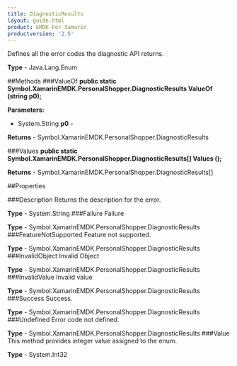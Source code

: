 ```yaml
---
title: DiagnosticResults
layout: guide.html 
product: EMDK For Xamarin 
productversion: '2.5' 
---
```

Defines all the error codes the diagnostic API returns. 

**Type** - Java.Lang.Enum

##Methods
###ValueOf
**public static Symbol.XamarinEMDK.PersonalShopper.DiagnosticResults ValueOf (string p0);**


        

**Parameters:** 

* System.String **p0** - 
        

**Returns** - Symbol.XamarinEMDK.PersonalShopper.DiagnosticResults

###Values
**public static Symbol.XamarinEMDK.PersonalShopper.DiagnosticResults[] Values ();**


        


**Returns** - Symbol.XamarinEMDK.PersonalShopper.DiagnosticResults[]

##Properties

###Description
Returns the description for the error.

**Type** - System.String
###Failure
Failure

**Type** - Symbol.XamarinEMDK.PersonalShopper.DiagnosticResults
###FeatureNotSupported
Feature not supported.


**Type** - Symbol.XamarinEMDK.PersonalShopper.DiagnosticResults
###InvalidObject
Invalid Object

**Type** - Symbol.XamarinEMDK.PersonalShopper.DiagnosticResults
###InvalidValue
Invalid value

**Type** - Symbol.XamarinEMDK.PersonalShopper.DiagnosticResults
###Success
Success.

**Type** - Symbol.XamarinEMDK.PersonalShopper.DiagnosticResults
###Undefined
Error code not defined.

**Type** - Symbol.XamarinEMDK.PersonalShopper.DiagnosticResults
###Value
This method provides integer value assigned to the enum.

**Type** - System.Int32


